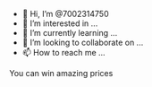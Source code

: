 - 👋 Hi, I’m @7002314750
- 👀 I’m interested in ...
- 🌱 I’m currently learning ...
- 💞️ I’m looking to collaborate on ...
- 📫 How to reach me ...

<!---
537296537/953954690 is a ✨ specialtory because its `README.md` (this file) appears on your GitHub profile.
You can click the Preview link to take a look at your changes.
---> You can win amazing prices 
